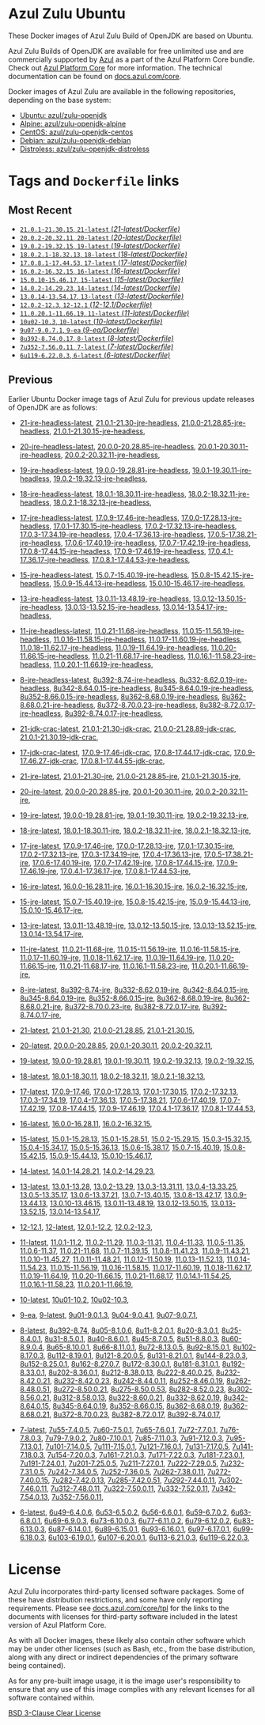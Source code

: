 Azul Zulu Ubuntu
================

These Docker images of Azul Zulu Build of OpenJDK are based on Ubuntu.

Azul Zulu Builds of OpenJDK are available for free unlimited use and are commercially supported by [Azul][1] as a part of the Azul Platform Core bundle.
Check out [Azul Platform Core][2] for more information. The technical documentation can be found on [docs.azul.com/core][3].

Docker images of Azul Zulu are available in the following repositories, depending on the base system:

  * [Ubuntu: azul/zulu-openjdk][4]
  * [Alpine: azul/zulu-openjdk-alpine][5]
  * [CentOS: azul/zulu-openjdk-centos][6]
  * [Debian: azul/zulu-openjdk-debian][7]
  * [Distroless: azul/zulu-openjdk-distroless][8]

Tags and `Dockerfile` links
===========================

Most Recent
-----------


  * [`21.0.1-21.30.15`, `21-latest` (*21-latest/Dockerfile)*][11]
  * [`20.0.2-20.32.11`, `20-latest` (*20-latest/Dockerfile)*][27]
  * [`19.0.2-19.32.15`, `19-latest` (*19-latest/Dockerfile)*][39]
  * [`18.0.2.1-18.32.13`, `18-latest` (*18-latest/Dockerfile)*][52]
  * [`17.0.8.1-17.44.53`, `17-latest` (*17-latest/Dockerfile)*][64]
  * [`16.0.2-16.32.15`, `16-latest` (*16-latest/Dockerfile)*][111]
  * [`15.0.10-15.46.17`, `15-latest` (*15-latest/Dockerfile)*][118]
  * [`14.0.2-14.29.23`, `14-latest` (*14-latest/Dockerfile)*][140]
  * [`13.0.14-13.54.17`, `13-latest` (*13-latest/Dockerfile)*][143]
  * [`12.0.2-12.3`, `12-12.1` (*12-12.1/Dockerfile)*][168]
  * [`11.0.20.1-11.66.19`, `11-latest` (*11-latest/Dockerfile)*][172]
  * [`10u02-10.3`, `10-latest` (*10-latest/Dockerfile)*][220]
  * [`9u07-9.0.7.1`, `9-ea` (*9-ea/Dockerfile)*][223]
  * [`8u392-8.74.0.17`, `8-latest` (*8-latest/Dockerfile)*][228]
  * [`7u352-7.56.0.11`, `7-latest` (*7-latest/Dockerfile)*][298]
  * [`6u119-6.22.0.3`, `6-latest` (*6-latest/Dockerfile)*][336]

Previous
--------

Earlier Ubuntu Docker image tags of Azul Zulu for previous update releases of OpenJDK are as follows:


  * [21-jre-headless-latest][21],
  [21.0.1-21.30-jre-headless][24],
  [21.0.0-21.28.85-jre-headless][25],
  [21.0.1-21.30.15-jre-headless][26],
  
  * [20-jre-headless-latest][35],
  [20.0.0-20.28.85-jre-headless][36],
  [20.0.1-20.30.11-jre-headless][37],
  [20.0.2-20.32.11-jre-headless][38],
  
  * [19-jre-headless-latest][48],
  [19.0.0-19.28.81-jre-headless][49],
  [19.0.1-19.30.11-jre-headless][50],
  [19.0.2-19.32.13-jre-headless][51],
  
  * [18-jre-headless-latest][60],
  [18.0.1-18.30.11-jre-headless][61],
  [18.0.2-18.32.11-jre-headless][62],
  [18.0.2.1-18.32.13-jre-headless][63],
  
  * [17-jre-headless-latest][94],
  [17.0.9-17.46-jre-headless][97],
  [17.0.0-17.28.13-jre-headless][99],
  [17.0.1-17.30.15-jre-headless][100],
  [17.0.2-17.32.13-jre-headless][101],
  [17.0.3-17.34.19-jre-headless][102],
  [17.0.4-17.36.13-jre-headless][103],
  [17.0.5-17.38.21-jre-headless][104],
  [17.0.6-17.40.19-jre-headless][105],
  [17.0.7-17.42.19-jre-headless][106],
  [17.0.8-17.44.15-jre-headless][107],
  [17.0.9-17.46.19-jre-headless][108],
  [17.0.4.1-17.36.17-jre-headless][109],
  [17.0.8.1-17.44.53-jre-headless][110],
  
  * [15-jre-headless-latest][135],
  [15.0.7-15.40.19-jre-headless][136],
  [15.0.8-15.42.15-jre-headless][137],
  [15.0.9-15.44.13-jre-headless][138],
  [15.0.10-15.46.17-jre-headless][139],
  
  * [13-jre-headless-latest][163],
  [13.0.11-13.48.19-jre-headless][164],
  [13.0.12-13.50.15-jre-headless][165],
  [13.0.13-13.52.15-jre-headless][166],
  [13.0.14-13.54.17-jre-headless][167],
  
  * [11-jre-headless-latest][207],
  [11.0.21-11.68-jre-headless][210],
  [11.0.15-11.56.19-jre-headless][211],
  [11.0.16-11.58.15-jre-headless][212],
  [11.0.17-11.60.19-jre-headless][213],
  [11.0.18-11.62.17-jre-headless][214],
  [11.0.19-11.64.19-jre-headless][215],
  [11.0.20-11.66.15-jre-headless][216],
  [11.0.21-11.68.17-jre-headless][217],
  [11.0.16.1-11.58.23-jre-headless][218],
  [11.0.20.1-11.66.19-jre-headless][219],
  
  * [8-jre-headless-latest][287],
  [8u392-8.74-jre-headless][288],
  [8u332-8.62.0.19-jre-headless][289],
  [8u342-8.64.0.15-jre-headless][290],
  [8u345-8.64.0.19-jre-headless][291],
  [8u352-8.66.0.15-jre-headless][292],
  [8u362-8.68.0.19-jre-headless][293],
  [8u362-8.68.0.21-jre-headless][294],
  [8u372-8.70.0.23-jre-headless][295],
  [8u382-8.72.0.17-jre-headless][296],
  [8u392-8.74.0.17-jre-headless][297],
  
  * [21-jdk-crac-latest][17],
  [21.0.1-21.30-jdk-crac][20],
  [21.0.0-21.28.89-jdk-crac][22],
  [21.0.1-21.30.19-jdk-crac][23],
  
  * [17-jdk-crac-latest][80],
  [17.0.9-17.46-jdk-crac][93],
  [17.0.8-17.44.17-jdk-crac][95],
  [17.0.9-17.46.27-jdk-crac][96],
  [17.0.8.1-17.44.55-jdk-crac][98],
  
  * [21-jre-latest][13],
  [21.0.1-21.30-jre][16],
  [21.0.0-21.28.85-jre][18],
  [21.0.1-21.30.15-jre][19],
  
  * [20-jre-latest][28],
  [20.0.0-20.28.85-jre][32],
  [20.0.1-20.30.11-jre][33],
  [20.0.2-20.32.11-jre][34],
  
  * [19-jre-latest][40],
  [19.0.0-19.28.81-jre][45],
  [19.0.1-19.30.11-jre][46],
  [19.0.2-19.32.13-jre][47],
  
  * [18-jre-latest][53],
  [18.0.1-18.30.11-jre][57],
  [18.0.2-18.32.11-jre][58],
  [18.0.2.1-18.32.13-jre][59],
  
  * [17-jre-latest][66],
  [17.0.9-17.46-jre][77],
  [17.0.0-17.28.13-jre][81],
  [17.0.1-17.30.15-jre][82],
  [17.0.2-17.32.13-jre][83],
  [17.0.3-17.34.19-jre][84],
  [17.0.4-17.36.13-jre][85],
  [17.0.5-17.38.21-jre][86],
  [17.0.6-17.40.19-jre][87],
  [17.0.7-17.42.19-jre][88],
  [17.0.8-17.44.15-jre][89],
  [17.0.9-17.46.19-jre][90],
  [17.0.4.1-17.36.17-jre][91],
  [17.0.8.1-17.44.53-jre][92],
  
  * [16-jre-latest][112],
  [16.0.0-16.28.11-jre][115],
  [16.0.1-16.30.15-jre][116],
  [16.0.2-16.32.15-jre][117],
  
  * [15-jre-latest][119],
  [15.0.7-15.40.19-jre][131],
  [15.0.8-15.42.15-jre][132],
  [15.0.9-15.44.13-jre][133],
  [15.0.10-15.46.17-jre][134],
  
  * [13-jre-latest][146],
  [13.0.11-13.48.19-jre][159],
  [13.0.12-13.50.15-jre][160],
  [13.0.13-13.52.15-jre][161],
  [13.0.14-13.54.17-jre][162],
  
  * [11-jre-latest][179],
  [11.0.21-11.68-jre][196],
  [11.0.15-11.56.19-jre][200],
  [11.0.16-11.58.15-jre][201],
  [11.0.17-11.60.19-jre][202],
  [11.0.18-11.62.17-jre][203],
  [11.0.19-11.64.19-jre][204],
  [11.0.20-11.66.15-jre][205],
  [11.0.21-11.68.17-jre][206],
  [11.0.16.1-11.58.23-jre][208],
  [11.0.20.1-11.66.19-jre][209],
  
  * [8-jre-latest][230],
  [8u392-8.74-jre][255],
  [8u332-8.62.0.19-jre][278],
  [8u342-8.64.0.15-jre][279],
  [8u345-8.64.0.19-jre][280],
  [8u352-8.66.0.15-jre][281],
  [8u362-8.68.0.19-jre][282],
  [8u362-8.68.0.21-jre][283],
  [8u372-8.70.0.23-jre][284],
  [8u382-8.72.0.17-jre][285],
  [8u392-8.74.0.17-jre][286],
  
  * [21-latest][11],
  [21.0.1-21.30][12],
  [21.0.0-21.28.85][14],
  [21.0.1-21.30.15][15],
  
  * [20-latest][27],
  [20.0.0-20.28.85][29],
  [20.0.1-20.30.11][30],
  [20.0.2-20.32.11][31],
  
  * [19-latest][39],
  [19.0.0-19.28.81][41],
  [19.0.1-19.30.11][42],
  [19.0.2-19.32.13][43],
  [19.0.2-19.32.15][44],
  
  * [18-latest][52],
  [18.0.1-18.30.11][54],
  [18.0.2-18.32.11][55],
  [18.0.2.1-18.32.13][56],
  
  * [17-latest][64],
  [17.0.9-17.46][65],
  [17.0.0-17.28.13][67],
  [17.0.1-17.30.15][68],
  [17.0.2-17.32.13][69],
  [17.0.3-17.34.19][70],
  [17.0.4-17.36.13][71],
  [17.0.5-17.38.21][72],
  [17.0.6-17.40.19][73],
  [17.0.7-17.42.19][74],
  [17.0.8-17.44.15][75],
  [17.0.9-17.46.19][76],
  [17.0.4.1-17.36.17][78],
  [17.0.8.1-17.44.53][79],
  
  * [16-latest][111],
  [16.0.0-16.28.11][113],
  [16.0.2-16.32.15][114],
  
  * [15-latest][118],
  [15.0.1-15.28.13][120],
  [15.0.1-15.28.51][121],
  [15.0.2-15.29.15][122],
  [15.0.3-15.32.15][123],
  [15.0.4-15.34.17][124],
  [15.0.5-15.36.13][125],
  [15.0.6-15.38.17][126],
  [15.0.7-15.40.19][127],
  [15.0.8-15.42.15][128],
  [15.0.9-15.44.13][129],
  [15.0.10-15.46.17][130],
  
  * [14-latest][140],
  [14.0.1-14.28.21][141],
  [14.0.2-14.29.23][142],
  
  * [13-latest][143],
  [13.0.1-13.28][144],
  [13.0.2-13.29][145],
  [13.0.3-13.31.11][147],
  [13.0.4-13.33.25][148],
  [13.0.5-13.35.17][149],
  [13.0.6-13.37.21][150],
  [13.0.7-13.40.15][151],
  [13.0.8-13.42.17][152],
  [13.0.9-13.44.13][153],
  [13.0.10-13.46.15][154],
  [13.0.11-13.48.19][155],
  [13.0.12-13.50.15][156],
  [13.0.13-13.52.15][157],
  [13.0.14-13.54.17][158],
  
  * [12-12.1][168],
  [12-latest][169],
  [12.0.1-12.2][170],
  [12.0.2-12.3][171],
  
  * [11-latest][172],
  [11.0.1-11.2][173],
  [11.0.2-11.29][174],
  [11.0.3-11.31][175],
  [11.0.4-11.33][176],
  [11.0.5-11.35][177],
  [11.0.6-11.37][178],
  [11.0.21-11.68][180],
  [11.0.7-11.39.15][181],
  [11.0.8-11.41.23][182],
  [11.0.9-11.43.21][183],
  [11.0.10-11.45.27][184],
  [11.0.11-11.48.21][185],
  [11.0.12-11.50.19][186],
  [11.0.13-11.52.13][187],
  [11.0.14-11.54.23][188],
  [11.0.15-11.56.19][189],
  [11.0.16-11.58.15][190],
  [11.0.17-11.60.19][191],
  [11.0.18-11.62.17][192],
  [11.0.19-11.64.19][193],
  [11.0.20-11.66.15][194],
  [11.0.21-11.68.17][195],
  [11.0.14.1-11.54.25][197],
  [11.0.16.1-11.58.23][198],
  [11.0.20.1-11.66.19][199],
  
  * [10-latest][220],
  [10u01-10.2][221],
  [10u02-10.3][222],
  
  * [9-ea][223],
  [9-latest][224],
  [9u01-9.0.1.3][225],
  [9u04-9.0.4.1][226],
  [9u07-9.0.7.1][227],
  
  * [8-latest][228],
  [8u392-8.74][229],
  [8u05-8.1.0.6][231],
  [8u11-8.2.0.1][232],
  [8u20-8.3.0.1][233],
  [8u25-8.4.0.1][234],
  [8u31-8.5.0.1][235],
  [8u40-8.6.0.1][236],
  [8u45-8.7.0.5][237],
  [8u51-8.8.0.3][238],
  [8u60-8.9.0.4][239],
  [8u65-8.10.0.1][240],
  [8u66-8.11.0.1][241],
  [8u72-8.13.0.5][242],
  [8u92-8.15.0.1][243],
  [8u102-8.17.0.3][244],
  [8u112-8.19.0.1][245],
  [8u121-8.20.0.5][246],
  [8u131-8.21.0.1][247],
  [8u144-8.23.0.3][248],
  [8u152-8.25.0.1][249],
  [8u162-8.27.0.7][250],
  [8u172-8.30.0.1][251],
  [8u181-8.31.0.1][252],
  [8u192-8.33.0.1][253],
  [8u202-8.36.0.1][254],
  [8u212-8.38.0.13][256],
  [8u222-8.40.0.25][257],
  [8u232-8.42.0.21][258],
  [8u232-8.42.0.23][259],
  [8u242-8.44.0.11][260],
  [8u252-8.46.0.19][261],
  [8u262-8.48.0.51][262],
  [8u272-8.50.0.21][263],
  [8u275-8.50.0.53][264],
  [8u282-8.52.0.23][265],
  [8u302-8.56.0.21][266],
  [8u312-8.58.0.13][267],
  [8u322-8.60.0.21][268],
  [8u332-8.62.0.19][269],
  [8u342-8.64.0.15][270],
  [8u345-8.64.0.19][271],
  [8u352-8.66.0.15][272],
  [8u362-8.68.0.19][273],
  [8u362-8.68.0.21][274],
  [8u372-8.70.0.23][275],
  [8u382-8.72.0.17][276],
  [8u392-8.74.0.17][277],
  
  * [7-latest][298],
  [7u55-7.4.0.5][299],
  [7u60-7.5.0.1][300],
  [7u65-7.6.0.1][301],
  [7u72-7.7.0.1][302],
  [7u76-7.8.0.3][303],
  [7u79-7.9.0.2][304],
  [7u80-7.10.0.1][305],
  [7u85-7.11.0.3][306],
  [7u91-7.12.0.3][307],
  [7u95-7.13.0.1][308],
  [7u101-7.14.0.5][309],
  [7u111-7.15.0.1][310],
  [7u121-7.16.0.1][311],
  [7u131-7.17.0.5][312],
  [7u141-7.18.0.3][313],
  [7u154-7.20.0.3][314],
  [7u161-7.21.0.3][315],
  [7u171-7.22.0.3][316],
  [7u181-7.23.0.1][317],
  [7u191-7.24.0.1][318],
  [7u201-7.25.0.5][319],
  [7u211-7.27.0.1][320],
  [7u222-7.29.0.5][321],
  [7u232-7.31.0.5][322],
  [7u242-7.34.0.5][323],
  [7u252-7.36.0.5][324],
  [7u262-7.38.0.11][325],
  [7u272-7.40.0.15][326],
  [7u282-7.42.0.13][327],
  [7u285-7.42.0.51][328],
  [7u292-7.44.0.11][329],
  [7u302-7.46.0.11][330],
  [7u312-7.48.0.11][331],
  [7u322-7.50.0.11][332],
  [7u332-7.52.0.11][333],
  [7u342-7.54.0.13][334],
  [7u352-7.56.0.11][335],
  
  * [6-latest][336],
  [6u49-6.4.0.6][337],
  [6u53-6.5.0.2][338],
  [6u56-6.6.0.1][339],
  [6u59-6.7.0.2][340],
  [6u63-6.8.0.1][341],
  [6u69-6.9.0.3][342],
  [6u73-6.10.0.3][343],
  [6u77-6.11.0.2][344],
  [6u79-6.12.0.2][345],
  [6u83-6.13.0.3][346],
  [6u87-6.14.0.1][347],
  [6u89-6.15.0.1][348],
  [6u93-6.16.0.1][349],
  [6u97-6.17.0.1][350],
  [6u99-6.18.0.3][351],
  [6u103-6.19.0.1][352],
  [6u107-6.20.0.1][353],
  [6u113-6.21.0.3][354],
  [6u119-6.22.0.3][355],
  


License
=======

Azul Zulu incorporates third-party licensed software packages. Some of these have distribution restrictions, and some have only reporting requirements. Please see [docs.azul.com/core/tpl][9] for the links to the documents with licenses for third-party software included in the latest version of Azul Platform Core.

As with all Docker images, these likely also contain other software which may be under other licenses (such as Bash, etc., from the base distribution, along with any direct or indirect dependencies of the primary software being contained).

As for any pre-built image usage, it is the image user's responsibility to ensure that any use of this image complies with any relevant licenses for all software contained within.

[BSD 3-Clause Clear License][10]

  [1]: https://www.azul.com/
  [2]: https://www.azul.com/products/core/
  [3]: https://docs.azul.com/core/
  [4]: https://hub.docker.com/r/azul/zulu-openjdk
  [5]: https://hub.docker.com/r/azul/zulu-openjdk-alpine
  [6]: https://hub.docker.com/r/azul/zulu-openjdk-centos
  [7]: https://hub.docker.com/r/azul/zulu-openjdk-debian
  [8]: https://hub.docker.com/r/azul/zulu-openjdk-distroless
  [9]: https://docs.azul.com/core/tpl
  [10]: https://github.com/zulu-openjdk/zulu-openjdk/blob/master/LICENSE.txt


  [21]: https://github.com/zulu-openjdk/zulu-openjdk/blob/master/ubuntu/21-jre-headless-latest/Dockerfile
  [24]: https://github.com/zulu-openjdk/zulu-openjdk/blob/master/ubuntu/21.0.1-21.30-jre-headless/Dockerfile
  [25]: https://github.com/zulu-openjdk/zulu-openjdk/blob/master/ubuntu/21.0.0-21.28.85-jre-headless/Dockerfile
  [26]: https://github.com/zulu-openjdk/zulu-openjdk/blob/master/ubuntu/21.0.1-21.30.15-jre-headless/Dockerfile
  
  [35]: https://github.com/zulu-openjdk/zulu-openjdk/blob/master/ubuntu/20-jre-headless-latest/Dockerfile
  [36]: https://github.com/zulu-openjdk/zulu-openjdk/blob/master/ubuntu/20.0.0-20.28.85-jre-headless/Dockerfile
  [37]: https://github.com/zulu-openjdk/zulu-openjdk/blob/master/ubuntu/20.0.1-20.30.11-jre-headless/Dockerfile
  [38]: https://github.com/zulu-openjdk/zulu-openjdk/blob/master/ubuntu/20.0.2-20.32.11-jre-headless/Dockerfile
  
  [48]: https://github.com/zulu-openjdk/zulu-openjdk/blob/master/ubuntu/19-jre-headless-latest/Dockerfile
  [49]: https://github.com/zulu-openjdk/zulu-openjdk/blob/master/ubuntu/19.0.0-19.28.81-jre-headless/Dockerfile
  [50]: https://github.com/zulu-openjdk/zulu-openjdk/blob/master/ubuntu/19.0.1-19.30.11-jre-headless/Dockerfile
  [51]: https://github.com/zulu-openjdk/zulu-openjdk/blob/master/ubuntu/19.0.2-19.32.13-jre-headless/Dockerfile
  
  [60]: https://github.com/zulu-openjdk/zulu-openjdk/blob/master/ubuntu/18-jre-headless-latest/Dockerfile
  [61]: https://github.com/zulu-openjdk/zulu-openjdk/blob/master/ubuntu/18.0.1-18.30.11-jre-headless/Dockerfile
  [62]: https://github.com/zulu-openjdk/zulu-openjdk/blob/master/ubuntu/18.0.2-18.32.11-jre-headless/Dockerfile
  [63]: https://github.com/zulu-openjdk/zulu-openjdk/blob/master/ubuntu/18.0.2.1-18.32.13-jre-headless/Dockerfile
  
  [94]: https://github.com/zulu-openjdk/zulu-openjdk/blob/master/ubuntu/17-jre-headless-latest/Dockerfile
  [97]: https://github.com/zulu-openjdk/zulu-openjdk/blob/master/ubuntu/17.0.9-17.46-jre-headless/Dockerfile
  [99]: https://github.com/zulu-openjdk/zulu-openjdk/blob/master/ubuntu/17.0.0-17.28.13-jre-headless/Dockerfile
  [100]: https://github.com/zulu-openjdk/zulu-openjdk/blob/master/ubuntu/17.0.1-17.30.15-jre-headless/Dockerfile
  [101]: https://github.com/zulu-openjdk/zulu-openjdk/blob/master/ubuntu/17.0.2-17.32.13-jre-headless/Dockerfile
  [102]: https://github.com/zulu-openjdk/zulu-openjdk/blob/master/ubuntu/17.0.3-17.34.19-jre-headless/Dockerfile
  [103]: https://github.com/zulu-openjdk/zulu-openjdk/blob/master/ubuntu/17.0.4-17.36.13-jre-headless/Dockerfile
  [104]: https://github.com/zulu-openjdk/zulu-openjdk/blob/master/ubuntu/17.0.5-17.38.21-jre-headless/Dockerfile
  [105]: https://github.com/zulu-openjdk/zulu-openjdk/blob/master/ubuntu/17.0.6-17.40.19-jre-headless/Dockerfile
  [106]: https://github.com/zulu-openjdk/zulu-openjdk/blob/master/ubuntu/17.0.7-17.42.19-jre-headless/Dockerfile
  [107]: https://github.com/zulu-openjdk/zulu-openjdk/blob/master/ubuntu/17.0.8-17.44.15-jre-headless/Dockerfile
  [108]: https://github.com/zulu-openjdk/zulu-openjdk/blob/master/ubuntu/17.0.9-17.46.19-jre-headless/Dockerfile
  [109]: https://github.com/zulu-openjdk/zulu-openjdk/blob/master/ubuntu/17.0.4.1-17.36.17-jre-headless/Dockerfile
  [110]: https://github.com/zulu-openjdk/zulu-openjdk/blob/master/ubuntu/17.0.8.1-17.44.53-jre-headless/Dockerfile
  
  [135]: https://github.com/zulu-openjdk/zulu-openjdk/blob/master/ubuntu/15-jre-headless-latest/Dockerfile
  [136]: https://github.com/zulu-openjdk/zulu-openjdk/blob/master/ubuntu/15.0.7-15.40.19-jre-headless/Dockerfile
  [137]: https://github.com/zulu-openjdk/zulu-openjdk/blob/master/ubuntu/15.0.8-15.42.15-jre-headless/Dockerfile
  [138]: https://github.com/zulu-openjdk/zulu-openjdk/blob/master/ubuntu/15.0.9-15.44.13-jre-headless/Dockerfile
  [139]: https://github.com/zulu-openjdk/zulu-openjdk/blob/master/ubuntu/15.0.10-15.46.17-jre-headless/Dockerfile
  
  [163]: https://github.com/zulu-openjdk/zulu-openjdk/blob/master/ubuntu/13-jre-headless-latest/Dockerfile
  [164]: https://github.com/zulu-openjdk/zulu-openjdk/blob/master/ubuntu/13.0.11-13.48.19-jre-headless/Dockerfile
  [165]: https://github.com/zulu-openjdk/zulu-openjdk/blob/master/ubuntu/13.0.12-13.50.15-jre-headless/Dockerfile
  [166]: https://github.com/zulu-openjdk/zulu-openjdk/blob/master/ubuntu/13.0.13-13.52.15-jre-headless/Dockerfile
  [167]: https://github.com/zulu-openjdk/zulu-openjdk/blob/master/ubuntu/13.0.14-13.54.17-jre-headless/Dockerfile
  
  [207]: https://github.com/zulu-openjdk/zulu-openjdk/blob/master/ubuntu/11-jre-headless-latest/Dockerfile
  [210]: https://github.com/zulu-openjdk/zulu-openjdk/blob/master/ubuntu/11.0.21-11.68-jre-headless/Dockerfile
  [211]: https://github.com/zulu-openjdk/zulu-openjdk/blob/master/ubuntu/11.0.15-11.56.19-jre-headless/Dockerfile
  [212]: https://github.com/zulu-openjdk/zulu-openjdk/blob/master/ubuntu/11.0.16-11.58.15-jre-headless/Dockerfile
  [213]: https://github.com/zulu-openjdk/zulu-openjdk/blob/master/ubuntu/11.0.17-11.60.19-jre-headless/Dockerfile
  [214]: https://github.com/zulu-openjdk/zulu-openjdk/blob/master/ubuntu/11.0.18-11.62.17-jre-headless/Dockerfile
  [215]: https://github.com/zulu-openjdk/zulu-openjdk/blob/master/ubuntu/11.0.19-11.64.19-jre-headless/Dockerfile
  [216]: https://github.com/zulu-openjdk/zulu-openjdk/blob/master/ubuntu/11.0.20-11.66.15-jre-headless/Dockerfile
  [217]: https://github.com/zulu-openjdk/zulu-openjdk/blob/master/ubuntu/11.0.21-11.68.17-jre-headless/Dockerfile
  [218]: https://github.com/zulu-openjdk/zulu-openjdk/blob/master/ubuntu/11.0.16.1-11.58.23-jre-headless/Dockerfile
  [219]: https://github.com/zulu-openjdk/zulu-openjdk/blob/master/ubuntu/11.0.20.1-11.66.19-jre-headless/Dockerfile
  
  [287]: https://github.com/zulu-openjdk/zulu-openjdk/blob/master/ubuntu/8-jre-headless-latest/Dockerfile
  [288]: https://github.com/zulu-openjdk/zulu-openjdk/blob/master/ubuntu/8u392-8.74-jre-headless/Dockerfile
  [289]: https://github.com/zulu-openjdk/zulu-openjdk/blob/master/ubuntu/8u332-8.62.0.19-jre-headless/Dockerfile
  [290]: https://github.com/zulu-openjdk/zulu-openjdk/blob/master/ubuntu/8u342-8.64.0.15-jre-headless/Dockerfile
  [291]: https://github.com/zulu-openjdk/zulu-openjdk/blob/master/ubuntu/8u345-8.64.0.19-jre-headless/Dockerfile
  [292]: https://github.com/zulu-openjdk/zulu-openjdk/blob/master/ubuntu/8u352-8.66.0.15-jre-headless/Dockerfile
  [293]: https://github.com/zulu-openjdk/zulu-openjdk/blob/master/ubuntu/8u362-8.68.0.19-jre-headless/Dockerfile
  [294]: https://github.com/zulu-openjdk/zulu-openjdk/blob/master/ubuntu/8u362-8.68.0.21-jre-headless/Dockerfile
  [295]: https://github.com/zulu-openjdk/zulu-openjdk/blob/master/ubuntu/8u372-8.70.0.23-jre-headless/Dockerfile
  [296]: https://github.com/zulu-openjdk/zulu-openjdk/blob/master/ubuntu/8u382-8.72.0.17-jre-headless/Dockerfile
  [297]: https://github.com/zulu-openjdk/zulu-openjdk/blob/master/ubuntu/8u392-8.74.0.17-jre-headless/Dockerfile
  
  [17]: https://github.com/zulu-openjdk/zulu-openjdk/blob/master/ubuntu/21-jdk-crac-latest/Dockerfile
  [20]: https://github.com/zulu-openjdk/zulu-openjdk/blob/master/ubuntu/21.0.1-21.30-jdk-crac/Dockerfile
  [22]: https://github.com/zulu-openjdk/zulu-openjdk/blob/master/ubuntu/21.0.0-21.28.89-jdk-crac/Dockerfile
  [23]: https://github.com/zulu-openjdk/zulu-openjdk/blob/master/ubuntu/21.0.1-21.30.19-jdk-crac/Dockerfile
  
  [80]: https://github.com/zulu-openjdk/zulu-openjdk/blob/master/ubuntu/17-jdk-crac-latest/Dockerfile
  [93]: https://github.com/zulu-openjdk/zulu-openjdk/blob/master/ubuntu/17.0.9-17.46-jdk-crac/Dockerfile
  [95]: https://github.com/zulu-openjdk/zulu-openjdk/blob/master/ubuntu/17.0.8-17.44.17-jdk-crac/Dockerfile
  [96]: https://github.com/zulu-openjdk/zulu-openjdk/blob/master/ubuntu/17.0.9-17.46.27-jdk-crac/Dockerfile
  [98]: https://github.com/zulu-openjdk/zulu-openjdk/blob/master/ubuntu/17.0.8.1-17.44.55-jdk-crac/Dockerfile
  
  [13]: https://github.com/zulu-openjdk/zulu-openjdk/blob/master/ubuntu/21-jre-latest/Dockerfile
  [16]: https://github.com/zulu-openjdk/zulu-openjdk/blob/master/ubuntu/21.0.1-21.30-jre/Dockerfile
  [18]: https://github.com/zulu-openjdk/zulu-openjdk/blob/master/ubuntu/21.0.0-21.28.85-jre/Dockerfile
  [19]: https://github.com/zulu-openjdk/zulu-openjdk/blob/master/ubuntu/21.0.1-21.30.15-jre/Dockerfile
  
  [28]: https://github.com/zulu-openjdk/zulu-openjdk/blob/master/ubuntu/20-jre-latest/Dockerfile
  [32]: https://github.com/zulu-openjdk/zulu-openjdk/blob/master/ubuntu/20.0.0-20.28.85-jre/Dockerfile
  [33]: https://github.com/zulu-openjdk/zulu-openjdk/blob/master/ubuntu/20.0.1-20.30.11-jre/Dockerfile
  [34]: https://github.com/zulu-openjdk/zulu-openjdk/blob/master/ubuntu/20.0.2-20.32.11-jre/Dockerfile
  
  [40]: https://github.com/zulu-openjdk/zulu-openjdk/blob/master/ubuntu/19-jre-latest/Dockerfile
  [45]: https://github.com/zulu-openjdk/zulu-openjdk/blob/master/ubuntu/19.0.0-19.28.81-jre/Dockerfile
  [46]: https://github.com/zulu-openjdk/zulu-openjdk/blob/master/ubuntu/19.0.1-19.30.11-jre/Dockerfile
  [47]: https://github.com/zulu-openjdk/zulu-openjdk/blob/master/ubuntu/19.0.2-19.32.13-jre/Dockerfile
  
  [53]: https://github.com/zulu-openjdk/zulu-openjdk/blob/master/ubuntu/18-jre-latest/Dockerfile
  [57]: https://github.com/zulu-openjdk/zulu-openjdk/blob/master/ubuntu/18.0.1-18.30.11-jre/Dockerfile
  [58]: https://github.com/zulu-openjdk/zulu-openjdk/blob/master/ubuntu/18.0.2-18.32.11-jre/Dockerfile
  [59]: https://github.com/zulu-openjdk/zulu-openjdk/blob/master/ubuntu/18.0.2.1-18.32.13-jre/Dockerfile
  
  [66]: https://github.com/zulu-openjdk/zulu-openjdk/blob/master/ubuntu/17-jre-latest/Dockerfile
  [77]: https://github.com/zulu-openjdk/zulu-openjdk/blob/master/ubuntu/17.0.9-17.46-jre/Dockerfile
  [81]: https://github.com/zulu-openjdk/zulu-openjdk/blob/master/ubuntu/17.0.0-17.28.13-jre/Dockerfile
  [82]: https://github.com/zulu-openjdk/zulu-openjdk/blob/master/ubuntu/17.0.1-17.30.15-jre/Dockerfile
  [83]: https://github.com/zulu-openjdk/zulu-openjdk/blob/master/ubuntu/17.0.2-17.32.13-jre/Dockerfile
  [84]: https://github.com/zulu-openjdk/zulu-openjdk/blob/master/ubuntu/17.0.3-17.34.19-jre/Dockerfile
  [85]: https://github.com/zulu-openjdk/zulu-openjdk/blob/master/ubuntu/17.0.4-17.36.13-jre/Dockerfile
  [86]: https://github.com/zulu-openjdk/zulu-openjdk/blob/master/ubuntu/17.0.5-17.38.21-jre/Dockerfile
  [87]: https://github.com/zulu-openjdk/zulu-openjdk/blob/master/ubuntu/17.0.6-17.40.19-jre/Dockerfile
  [88]: https://github.com/zulu-openjdk/zulu-openjdk/blob/master/ubuntu/17.0.7-17.42.19-jre/Dockerfile
  [89]: https://github.com/zulu-openjdk/zulu-openjdk/blob/master/ubuntu/17.0.8-17.44.15-jre/Dockerfile
  [90]: https://github.com/zulu-openjdk/zulu-openjdk/blob/master/ubuntu/17.0.9-17.46.19-jre/Dockerfile
  [91]: https://github.com/zulu-openjdk/zulu-openjdk/blob/master/ubuntu/17.0.4.1-17.36.17-jre/Dockerfile
  [92]: https://github.com/zulu-openjdk/zulu-openjdk/blob/master/ubuntu/17.0.8.1-17.44.53-jre/Dockerfile
  
  [112]: https://github.com/zulu-openjdk/zulu-openjdk/blob/master/ubuntu/16-jre-latest/Dockerfile
  [115]: https://github.com/zulu-openjdk/zulu-openjdk/blob/master/ubuntu/16.0.0-16.28.11-jre/Dockerfile
  [116]: https://github.com/zulu-openjdk/zulu-openjdk/blob/master/ubuntu/16.0.1-16.30.15-jre/Dockerfile
  [117]: https://github.com/zulu-openjdk/zulu-openjdk/blob/master/ubuntu/16.0.2-16.32.15-jre/Dockerfile
  
  [119]: https://github.com/zulu-openjdk/zulu-openjdk/blob/master/ubuntu/15-jre-latest/Dockerfile
  [131]: https://github.com/zulu-openjdk/zulu-openjdk/blob/master/ubuntu/15.0.7-15.40.19-jre/Dockerfile
  [132]: https://github.com/zulu-openjdk/zulu-openjdk/blob/master/ubuntu/15.0.8-15.42.15-jre/Dockerfile
  [133]: https://github.com/zulu-openjdk/zulu-openjdk/blob/master/ubuntu/15.0.9-15.44.13-jre/Dockerfile
  [134]: https://github.com/zulu-openjdk/zulu-openjdk/blob/master/ubuntu/15.0.10-15.46.17-jre/Dockerfile
  
  [146]: https://github.com/zulu-openjdk/zulu-openjdk/blob/master/ubuntu/13-jre-latest/Dockerfile
  [159]: https://github.com/zulu-openjdk/zulu-openjdk/blob/master/ubuntu/13.0.11-13.48.19-jre/Dockerfile
  [160]: https://github.com/zulu-openjdk/zulu-openjdk/blob/master/ubuntu/13.0.12-13.50.15-jre/Dockerfile
  [161]: https://github.com/zulu-openjdk/zulu-openjdk/blob/master/ubuntu/13.0.13-13.52.15-jre/Dockerfile
  [162]: https://github.com/zulu-openjdk/zulu-openjdk/blob/master/ubuntu/13.0.14-13.54.17-jre/Dockerfile
  
  [179]: https://github.com/zulu-openjdk/zulu-openjdk/blob/master/ubuntu/11-jre-latest/Dockerfile
  [196]: https://github.com/zulu-openjdk/zulu-openjdk/blob/master/ubuntu/11.0.21-11.68-jre/Dockerfile
  [200]: https://github.com/zulu-openjdk/zulu-openjdk/blob/master/ubuntu/11.0.15-11.56.19-jre/Dockerfile
  [201]: https://github.com/zulu-openjdk/zulu-openjdk/blob/master/ubuntu/11.0.16-11.58.15-jre/Dockerfile
  [202]: https://github.com/zulu-openjdk/zulu-openjdk/blob/master/ubuntu/11.0.17-11.60.19-jre/Dockerfile
  [203]: https://github.com/zulu-openjdk/zulu-openjdk/blob/master/ubuntu/11.0.18-11.62.17-jre/Dockerfile
  [204]: https://github.com/zulu-openjdk/zulu-openjdk/blob/master/ubuntu/11.0.19-11.64.19-jre/Dockerfile
  [205]: https://github.com/zulu-openjdk/zulu-openjdk/blob/master/ubuntu/11.0.20-11.66.15-jre/Dockerfile
  [206]: https://github.com/zulu-openjdk/zulu-openjdk/blob/master/ubuntu/11.0.21-11.68.17-jre/Dockerfile
  [208]: https://github.com/zulu-openjdk/zulu-openjdk/blob/master/ubuntu/11.0.16.1-11.58.23-jre/Dockerfile
  [209]: https://github.com/zulu-openjdk/zulu-openjdk/blob/master/ubuntu/11.0.20.1-11.66.19-jre/Dockerfile
  
  [230]: https://github.com/zulu-openjdk/zulu-openjdk/blob/master/ubuntu/8-jre-latest/Dockerfile
  [255]: https://github.com/zulu-openjdk/zulu-openjdk/blob/master/ubuntu/8u392-8.74-jre/Dockerfile
  [278]: https://github.com/zulu-openjdk/zulu-openjdk/blob/master/ubuntu/8u332-8.62.0.19-jre/Dockerfile
  [279]: https://github.com/zulu-openjdk/zulu-openjdk/blob/master/ubuntu/8u342-8.64.0.15-jre/Dockerfile
  [280]: https://github.com/zulu-openjdk/zulu-openjdk/blob/master/ubuntu/8u345-8.64.0.19-jre/Dockerfile
  [281]: https://github.com/zulu-openjdk/zulu-openjdk/blob/master/ubuntu/8u352-8.66.0.15-jre/Dockerfile
  [282]: https://github.com/zulu-openjdk/zulu-openjdk/blob/master/ubuntu/8u362-8.68.0.19-jre/Dockerfile
  [283]: https://github.com/zulu-openjdk/zulu-openjdk/blob/master/ubuntu/8u362-8.68.0.21-jre/Dockerfile
  [284]: https://github.com/zulu-openjdk/zulu-openjdk/blob/master/ubuntu/8u372-8.70.0.23-jre/Dockerfile
  [285]: https://github.com/zulu-openjdk/zulu-openjdk/blob/master/ubuntu/8u382-8.72.0.17-jre/Dockerfile
  [286]: https://github.com/zulu-openjdk/zulu-openjdk/blob/master/ubuntu/8u392-8.74.0.17-jre/Dockerfile
  
  [11]: https://github.com/zulu-openjdk/zulu-openjdk/blob/master/ubuntu/21-latest/Dockerfile
  [12]: https://github.com/zulu-openjdk/zulu-openjdk/blob/master/ubuntu/21.0.1-21.30/Dockerfile
  [14]: https://github.com/zulu-openjdk/zulu-openjdk/blob/master/ubuntu/21.0.0-21.28.85/Dockerfile
  [15]: https://github.com/zulu-openjdk/zulu-openjdk/blob/master/ubuntu/21.0.1-21.30.15/Dockerfile
  
  [27]: https://github.com/zulu-openjdk/zulu-openjdk/blob/master/ubuntu/20-latest/Dockerfile
  [29]: https://github.com/zulu-openjdk/zulu-openjdk/blob/master/ubuntu/20.0.0-20.28.85/Dockerfile
  [30]: https://github.com/zulu-openjdk/zulu-openjdk/blob/master/ubuntu/20.0.1-20.30.11/Dockerfile
  [31]: https://github.com/zulu-openjdk/zulu-openjdk/blob/master/ubuntu/20.0.2-20.32.11/Dockerfile
  
  [39]: https://github.com/zulu-openjdk/zulu-openjdk/blob/master/ubuntu/19-latest/Dockerfile
  [41]: https://github.com/zulu-openjdk/zulu-openjdk/blob/master/ubuntu/19.0.0-19.28.81/Dockerfile
  [42]: https://github.com/zulu-openjdk/zulu-openjdk/blob/master/ubuntu/19.0.1-19.30.11/Dockerfile
  [43]: https://github.com/zulu-openjdk/zulu-openjdk/blob/master/ubuntu/19.0.2-19.32.13/Dockerfile
  [44]: https://github.com/zulu-openjdk/zulu-openjdk/blob/master/ubuntu/19.0.2-19.32.15/Dockerfile
  
  [52]: https://github.com/zulu-openjdk/zulu-openjdk/blob/master/ubuntu/18-latest/Dockerfile
  [54]: https://github.com/zulu-openjdk/zulu-openjdk/blob/master/ubuntu/18.0.1-18.30.11/Dockerfile
  [55]: https://github.com/zulu-openjdk/zulu-openjdk/blob/master/ubuntu/18.0.2-18.32.11/Dockerfile
  [56]: https://github.com/zulu-openjdk/zulu-openjdk/blob/master/ubuntu/18.0.2.1-18.32.13/Dockerfile
  
  [64]: https://github.com/zulu-openjdk/zulu-openjdk/blob/master/ubuntu/17-latest/Dockerfile
  [65]: https://github.com/zulu-openjdk/zulu-openjdk/blob/master/ubuntu/17.0.9-17.46/Dockerfile
  [67]: https://github.com/zulu-openjdk/zulu-openjdk/blob/master/ubuntu/17.0.0-17.28.13/Dockerfile
  [68]: https://github.com/zulu-openjdk/zulu-openjdk/blob/master/ubuntu/17.0.1-17.30.15/Dockerfile
  [69]: https://github.com/zulu-openjdk/zulu-openjdk/blob/master/ubuntu/17.0.2-17.32.13/Dockerfile
  [70]: https://github.com/zulu-openjdk/zulu-openjdk/blob/master/ubuntu/17.0.3-17.34.19/Dockerfile
  [71]: https://github.com/zulu-openjdk/zulu-openjdk/blob/master/ubuntu/17.0.4-17.36.13/Dockerfile
  [72]: https://github.com/zulu-openjdk/zulu-openjdk/blob/master/ubuntu/17.0.5-17.38.21/Dockerfile
  [73]: https://github.com/zulu-openjdk/zulu-openjdk/blob/master/ubuntu/17.0.6-17.40.19/Dockerfile
  [74]: https://github.com/zulu-openjdk/zulu-openjdk/blob/master/ubuntu/17.0.7-17.42.19/Dockerfile
  [75]: https://github.com/zulu-openjdk/zulu-openjdk/blob/master/ubuntu/17.0.8-17.44.15/Dockerfile
  [76]: https://github.com/zulu-openjdk/zulu-openjdk/blob/master/ubuntu/17.0.9-17.46.19/Dockerfile
  [78]: https://github.com/zulu-openjdk/zulu-openjdk/blob/master/ubuntu/17.0.4.1-17.36.17/Dockerfile
  [79]: https://github.com/zulu-openjdk/zulu-openjdk/blob/master/ubuntu/17.0.8.1-17.44.53/Dockerfile
  
  [111]: https://github.com/zulu-openjdk/zulu-openjdk/blob/master/ubuntu/16-latest/Dockerfile
  [113]: https://github.com/zulu-openjdk/zulu-openjdk/blob/master/ubuntu/16.0.0-16.28.11/Dockerfile
  [114]: https://github.com/zulu-openjdk/zulu-openjdk/blob/master/ubuntu/16.0.2-16.32.15/Dockerfile
  
  [118]: https://github.com/zulu-openjdk/zulu-openjdk/blob/master/ubuntu/15-latest/Dockerfile
  [120]: https://github.com/zulu-openjdk/zulu-openjdk/blob/master/ubuntu/15.0.1-15.28.13/Dockerfile
  [121]: https://github.com/zulu-openjdk/zulu-openjdk/blob/master/ubuntu/15.0.1-15.28.51/Dockerfile
  [122]: https://github.com/zulu-openjdk/zulu-openjdk/blob/master/ubuntu/15.0.2-15.29.15/Dockerfile
  [123]: https://github.com/zulu-openjdk/zulu-openjdk/blob/master/ubuntu/15.0.3-15.32.15/Dockerfile
  [124]: https://github.com/zulu-openjdk/zulu-openjdk/blob/master/ubuntu/15.0.4-15.34.17/Dockerfile
  [125]: https://github.com/zulu-openjdk/zulu-openjdk/blob/master/ubuntu/15.0.5-15.36.13/Dockerfile
  [126]: https://github.com/zulu-openjdk/zulu-openjdk/blob/master/ubuntu/15.0.6-15.38.17/Dockerfile
  [127]: https://github.com/zulu-openjdk/zulu-openjdk/blob/master/ubuntu/15.0.7-15.40.19/Dockerfile
  [128]: https://github.com/zulu-openjdk/zulu-openjdk/blob/master/ubuntu/15.0.8-15.42.15/Dockerfile
  [129]: https://github.com/zulu-openjdk/zulu-openjdk/blob/master/ubuntu/15.0.9-15.44.13/Dockerfile
  [130]: https://github.com/zulu-openjdk/zulu-openjdk/blob/master/ubuntu/15.0.10-15.46.17/Dockerfile
  
  [140]: https://github.com/zulu-openjdk/zulu-openjdk/blob/master/ubuntu/14-latest/Dockerfile
  [141]: https://github.com/zulu-openjdk/zulu-openjdk/blob/master/ubuntu/14.0.1-14.28.21/Dockerfile
  [142]: https://github.com/zulu-openjdk/zulu-openjdk/blob/master/ubuntu/14.0.2-14.29.23/Dockerfile
  
  [143]: https://github.com/zulu-openjdk/zulu-openjdk/blob/master/ubuntu/13-latest/Dockerfile
  [144]: https://github.com/zulu-openjdk/zulu-openjdk/blob/master/ubuntu/13.0.1-13.28/Dockerfile
  [145]: https://github.com/zulu-openjdk/zulu-openjdk/blob/master/ubuntu/13.0.2-13.29/Dockerfile
  [147]: https://github.com/zulu-openjdk/zulu-openjdk/blob/master/ubuntu/13.0.3-13.31.11/Dockerfile
  [148]: https://github.com/zulu-openjdk/zulu-openjdk/blob/master/ubuntu/13.0.4-13.33.25/Dockerfile
  [149]: https://github.com/zulu-openjdk/zulu-openjdk/blob/master/ubuntu/13.0.5-13.35.17/Dockerfile
  [150]: https://github.com/zulu-openjdk/zulu-openjdk/blob/master/ubuntu/13.0.6-13.37.21/Dockerfile
  [151]: https://github.com/zulu-openjdk/zulu-openjdk/blob/master/ubuntu/13.0.7-13.40.15/Dockerfile
  [152]: https://github.com/zulu-openjdk/zulu-openjdk/blob/master/ubuntu/13.0.8-13.42.17/Dockerfile
  [153]: https://github.com/zulu-openjdk/zulu-openjdk/blob/master/ubuntu/13.0.9-13.44.13/Dockerfile
  [154]: https://github.com/zulu-openjdk/zulu-openjdk/blob/master/ubuntu/13.0.10-13.46.15/Dockerfile
  [155]: https://github.com/zulu-openjdk/zulu-openjdk/blob/master/ubuntu/13.0.11-13.48.19/Dockerfile
  [156]: https://github.com/zulu-openjdk/zulu-openjdk/blob/master/ubuntu/13.0.12-13.50.15/Dockerfile
  [157]: https://github.com/zulu-openjdk/zulu-openjdk/blob/master/ubuntu/13.0.13-13.52.15/Dockerfile
  [158]: https://github.com/zulu-openjdk/zulu-openjdk/blob/master/ubuntu/13.0.14-13.54.17/Dockerfile
  
  [168]: https://github.com/zulu-openjdk/zulu-openjdk/blob/master/ubuntu/12-12.1/Dockerfile
  [169]: https://github.com/zulu-openjdk/zulu-openjdk/blob/master/ubuntu/12-latest/Dockerfile
  [170]: https://github.com/zulu-openjdk/zulu-openjdk/blob/master/ubuntu/12.0.1-12.2/Dockerfile
  [171]: https://github.com/zulu-openjdk/zulu-openjdk/blob/master/ubuntu/12.0.2-12.3/Dockerfile
  
  [172]: https://github.com/zulu-openjdk/zulu-openjdk/blob/master/ubuntu/11-latest/Dockerfile
  [173]: https://github.com/zulu-openjdk/zulu-openjdk/blob/master/ubuntu/11.0.1-11.2/Dockerfile
  [174]: https://github.com/zulu-openjdk/zulu-openjdk/blob/master/ubuntu/11.0.2-11.29/Dockerfile
  [175]: https://github.com/zulu-openjdk/zulu-openjdk/blob/master/ubuntu/11.0.3-11.31/Dockerfile
  [176]: https://github.com/zulu-openjdk/zulu-openjdk/blob/master/ubuntu/11.0.4-11.33/Dockerfile
  [177]: https://github.com/zulu-openjdk/zulu-openjdk/blob/master/ubuntu/11.0.5-11.35/Dockerfile
  [178]: https://github.com/zulu-openjdk/zulu-openjdk/blob/master/ubuntu/11.0.6-11.37/Dockerfile
  [180]: https://github.com/zulu-openjdk/zulu-openjdk/blob/master/ubuntu/11.0.21-11.68/Dockerfile
  [181]: https://github.com/zulu-openjdk/zulu-openjdk/blob/master/ubuntu/11.0.7-11.39.15/Dockerfile
  [182]: https://github.com/zulu-openjdk/zulu-openjdk/blob/master/ubuntu/11.0.8-11.41.23/Dockerfile
  [183]: https://github.com/zulu-openjdk/zulu-openjdk/blob/master/ubuntu/11.0.9-11.43.21/Dockerfile
  [184]: https://github.com/zulu-openjdk/zulu-openjdk/blob/master/ubuntu/11.0.10-11.45.27/Dockerfile
  [185]: https://github.com/zulu-openjdk/zulu-openjdk/blob/master/ubuntu/11.0.11-11.48.21/Dockerfile
  [186]: https://github.com/zulu-openjdk/zulu-openjdk/blob/master/ubuntu/11.0.12-11.50.19/Dockerfile
  [187]: https://github.com/zulu-openjdk/zulu-openjdk/blob/master/ubuntu/11.0.13-11.52.13/Dockerfile
  [188]: https://github.com/zulu-openjdk/zulu-openjdk/blob/master/ubuntu/11.0.14-11.54.23/Dockerfile
  [189]: https://github.com/zulu-openjdk/zulu-openjdk/blob/master/ubuntu/11.0.15-11.56.19/Dockerfile
  [190]: https://github.com/zulu-openjdk/zulu-openjdk/blob/master/ubuntu/11.0.16-11.58.15/Dockerfile
  [191]: https://github.com/zulu-openjdk/zulu-openjdk/blob/master/ubuntu/11.0.17-11.60.19/Dockerfile
  [192]: https://github.com/zulu-openjdk/zulu-openjdk/blob/master/ubuntu/11.0.18-11.62.17/Dockerfile
  [193]: https://github.com/zulu-openjdk/zulu-openjdk/blob/master/ubuntu/11.0.19-11.64.19/Dockerfile
  [194]: https://github.com/zulu-openjdk/zulu-openjdk/blob/master/ubuntu/11.0.20-11.66.15/Dockerfile
  [195]: https://github.com/zulu-openjdk/zulu-openjdk/blob/master/ubuntu/11.0.21-11.68.17/Dockerfile
  [197]: https://github.com/zulu-openjdk/zulu-openjdk/blob/master/ubuntu/11.0.14.1-11.54.25/Dockerfile
  [198]: https://github.com/zulu-openjdk/zulu-openjdk/blob/master/ubuntu/11.0.16.1-11.58.23/Dockerfile
  [199]: https://github.com/zulu-openjdk/zulu-openjdk/blob/master/ubuntu/11.0.20.1-11.66.19/Dockerfile
  
  [220]: https://github.com/zulu-openjdk/zulu-openjdk/blob/master/ubuntu/10-latest/Dockerfile
  [221]: https://github.com/zulu-openjdk/zulu-openjdk/blob/master/ubuntu/10u01-10.2/Dockerfile
  [222]: https://github.com/zulu-openjdk/zulu-openjdk/blob/master/ubuntu/10u02-10.3/Dockerfile
  
  [223]: https://github.com/zulu-openjdk/zulu-openjdk/blob/master/ubuntu/9-ea/Dockerfile
  [224]: https://github.com/zulu-openjdk/zulu-openjdk/blob/master/ubuntu/9-latest/Dockerfile
  [225]: https://github.com/zulu-openjdk/zulu-openjdk/blob/master/ubuntu/9u01-9.0.1.3/Dockerfile
  [226]: https://github.com/zulu-openjdk/zulu-openjdk/blob/master/ubuntu/9u04-9.0.4.1/Dockerfile
  [227]: https://github.com/zulu-openjdk/zulu-openjdk/blob/master/ubuntu/9u07-9.0.7.1/Dockerfile
  
  [228]: https://github.com/zulu-openjdk/zulu-openjdk/blob/master/ubuntu/8-latest/Dockerfile
  [229]: https://github.com/zulu-openjdk/zulu-openjdk/blob/master/ubuntu/8u392-8.74/Dockerfile
  [231]: https://github.com/zulu-openjdk/zulu-openjdk/blob/master/ubuntu/8u05-8.1.0.6/Dockerfile
  [232]: https://github.com/zulu-openjdk/zulu-openjdk/blob/master/ubuntu/8u11-8.2.0.1/Dockerfile
  [233]: https://github.com/zulu-openjdk/zulu-openjdk/blob/master/ubuntu/8u20-8.3.0.1/Dockerfile
  [234]: https://github.com/zulu-openjdk/zulu-openjdk/blob/master/ubuntu/8u25-8.4.0.1/Dockerfile
  [235]: https://github.com/zulu-openjdk/zulu-openjdk/blob/master/ubuntu/8u31-8.5.0.1/Dockerfile
  [236]: https://github.com/zulu-openjdk/zulu-openjdk/blob/master/ubuntu/8u40-8.6.0.1/Dockerfile
  [237]: https://github.com/zulu-openjdk/zulu-openjdk/blob/master/ubuntu/8u45-8.7.0.5/Dockerfile
  [238]: https://github.com/zulu-openjdk/zulu-openjdk/blob/master/ubuntu/8u51-8.8.0.3/Dockerfile
  [239]: https://github.com/zulu-openjdk/zulu-openjdk/blob/master/ubuntu/8u60-8.9.0.4/Dockerfile
  [240]: https://github.com/zulu-openjdk/zulu-openjdk/blob/master/ubuntu/8u65-8.10.0.1/Dockerfile
  [241]: https://github.com/zulu-openjdk/zulu-openjdk/blob/master/ubuntu/8u66-8.11.0.1/Dockerfile
  [242]: https://github.com/zulu-openjdk/zulu-openjdk/blob/master/ubuntu/8u72-8.13.0.5/Dockerfile
  [243]: https://github.com/zulu-openjdk/zulu-openjdk/blob/master/ubuntu/8u92-8.15.0.1/Dockerfile
  [244]: https://github.com/zulu-openjdk/zulu-openjdk/blob/master/ubuntu/8u102-8.17.0.3/Dockerfile
  [245]: https://github.com/zulu-openjdk/zulu-openjdk/blob/master/ubuntu/8u112-8.19.0.1/Dockerfile
  [246]: https://github.com/zulu-openjdk/zulu-openjdk/blob/master/ubuntu/8u121-8.20.0.5/Dockerfile
  [247]: https://github.com/zulu-openjdk/zulu-openjdk/blob/master/ubuntu/8u131-8.21.0.1/Dockerfile
  [248]: https://github.com/zulu-openjdk/zulu-openjdk/blob/master/ubuntu/8u144-8.23.0.3/Dockerfile
  [249]: https://github.com/zulu-openjdk/zulu-openjdk/blob/master/ubuntu/8u152-8.25.0.1/Dockerfile
  [250]: https://github.com/zulu-openjdk/zulu-openjdk/blob/master/ubuntu/8u162-8.27.0.7/Dockerfile
  [251]: https://github.com/zulu-openjdk/zulu-openjdk/blob/master/ubuntu/8u172-8.30.0.1/Dockerfile
  [252]: https://github.com/zulu-openjdk/zulu-openjdk/blob/master/ubuntu/8u181-8.31.0.1/Dockerfile
  [253]: https://github.com/zulu-openjdk/zulu-openjdk/blob/master/ubuntu/8u192-8.33.0.1/Dockerfile
  [254]: https://github.com/zulu-openjdk/zulu-openjdk/blob/master/ubuntu/8u202-8.36.0.1/Dockerfile
  [256]: https://github.com/zulu-openjdk/zulu-openjdk/blob/master/ubuntu/8u212-8.38.0.13/Dockerfile
  [257]: https://github.com/zulu-openjdk/zulu-openjdk/blob/master/ubuntu/8u222-8.40.0.25/Dockerfile
  [258]: https://github.com/zulu-openjdk/zulu-openjdk/blob/master/ubuntu/8u232-8.42.0.21/Dockerfile
  [259]: https://github.com/zulu-openjdk/zulu-openjdk/blob/master/ubuntu/8u232-8.42.0.23/Dockerfile
  [260]: https://github.com/zulu-openjdk/zulu-openjdk/blob/master/ubuntu/8u242-8.44.0.11/Dockerfile
  [261]: https://github.com/zulu-openjdk/zulu-openjdk/blob/master/ubuntu/8u252-8.46.0.19/Dockerfile
  [262]: https://github.com/zulu-openjdk/zulu-openjdk/blob/master/ubuntu/8u262-8.48.0.51/Dockerfile
  [263]: https://github.com/zulu-openjdk/zulu-openjdk/blob/master/ubuntu/8u272-8.50.0.21/Dockerfile
  [264]: https://github.com/zulu-openjdk/zulu-openjdk/blob/master/ubuntu/8u275-8.50.0.53/Dockerfile
  [265]: https://github.com/zulu-openjdk/zulu-openjdk/blob/master/ubuntu/8u282-8.52.0.23/Dockerfile
  [266]: https://github.com/zulu-openjdk/zulu-openjdk/blob/master/ubuntu/8u302-8.56.0.21/Dockerfile
  [267]: https://github.com/zulu-openjdk/zulu-openjdk/blob/master/ubuntu/8u312-8.58.0.13/Dockerfile
  [268]: https://github.com/zulu-openjdk/zulu-openjdk/blob/master/ubuntu/8u322-8.60.0.21/Dockerfile
  [269]: https://github.com/zulu-openjdk/zulu-openjdk/blob/master/ubuntu/8u332-8.62.0.19/Dockerfile
  [270]: https://github.com/zulu-openjdk/zulu-openjdk/blob/master/ubuntu/8u342-8.64.0.15/Dockerfile
  [271]: https://github.com/zulu-openjdk/zulu-openjdk/blob/master/ubuntu/8u345-8.64.0.19/Dockerfile
  [272]: https://github.com/zulu-openjdk/zulu-openjdk/blob/master/ubuntu/8u352-8.66.0.15/Dockerfile
  [273]: https://github.com/zulu-openjdk/zulu-openjdk/blob/master/ubuntu/8u362-8.68.0.19/Dockerfile
  [274]: https://github.com/zulu-openjdk/zulu-openjdk/blob/master/ubuntu/8u362-8.68.0.21/Dockerfile
  [275]: https://github.com/zulu-openjdk/zulu-openjdk/blob/master/ubuntu/8u372-8.70.0.23/Dockerfile
  [276]: https://github.com/zulu-openjdk/zulu-openjdk/blob/master/ubuntu/8u382-8.72.0.17/Dockerfile
  [277]: https://github.com/zulu-openjdk/zulu-openjdk/blob/master/ubuntu/8u392-8.74.0.17/Dockerfile
  
  [298]: https://github.com/zulu-openjdk/zulu-openjdk/blob/master/ubuntu/7-latest/Dockerfile
  [299]: https://github.com/zulu-openjdk/zulu-openjdk/blob/master/ubuntu/7u55-7.4.0.5/Dockerfile
  [300]: https://github.com/zulu-openjdk/zulu-openjdk/blob/master/ubuntu/7u60-7.5.0.1/Dockerfile
  [301]: https://github.com/zulu-openjdk/zulu-openjdk/blob/master/ubuntu/7u65-7.6.0.1/Dockerfile
  [302]: https://github.com/zulu-openjdk/zulu-openjdk/blob/master/ubuntu/7u72-7.7.0.1/Dockerfile
  [303]: https://github.com/zulu-openjdk/zulu-openjdk/blob/master/ubuntu/7u76-7.8.0.3/Dockerfile
  [304]: https://github.com/zulu-openjdk/zulu-openjdk/blob/master/ubuntu/7u79-7.9.0.2/Dockerfile
  [305]: https://github.com/zulu-openjdk/zulu-openjdk/blob/master/ubuntu/7u80-7.10.0.1/Dockerfile
  [306]: https://github.com/zulu-openjdk/zulu-openjdk/blob/master/ubuntu/7u85-7.11.0.3/Dockerfile
  [307]: https://github.com/zulu-openjdk/zulu-openjdk/blob/master/ubuntu/7u91-7.12.0.3/Dockerfile
  [308]: https://github.com/zulu-openjdk/zulu-openjdk/blob/master/ubuntu/7u95-7.13.0.1/Dockerfile
  [309]: https://github.com/zulu-openjdk/zulu-openjdk/blob/master/ubuntu/7u101-7.14.0.5/Dockerfile
  [310]: https://github.com/zulu-openjdk/zulu-openjdk/blob/master/ubuntu/7u111-7.15.0.1/Dockerfile
  [311]: https://github.com/zulu-openjdk/zulu-openjdk/blob/master/ubuntu/7u121-7.16.0.1/Dockerfile
  [312]: https://github.com/zulu-openjdk/zulu-openjdk/blob/master/ubuntu/7u131-7.17.0.5/Dockerfile
  [313]: https://github.com/zulu-openjdk/zulu-openjdk/blob/master/ubuntu/7u141-7.18.0.3/Dockerfile
  [314]: https://github.com/zulu-openjdk/zulu-openjdk/blob/master/ubuntu/7u154-7.20.0.3/Dockerfile
  [315]: https://github.com/zulu-openjdk/zulu-openjdk/blob/master/ubuntu/7u161-7.21.0.3/Dockerfile
  [316]: https://github.com/zulu-openjdk/zulu-openjdk/blob/master/ubuntu/7u171-7.22.0.3/Dockerfile
  [317]: https://github.com/zulu-openjdk/zulu-openjdk/blob/master/ubuntu/7u181-7.23.0.1/Dockerfile
  [318]: https://github.com/zulu-openjdk/zulu-openjdk/blob/master/ubuntu/7u191-7.24.0.1/Dockerfile
  [319]: https://github.com/zulu-openjdk/zulu-openjdk/blob/master/ubuntu/7u201-7.25.0.5/Dockerfile
  [320]: https://github.com/zulu-openjdk/zulu-openjdk/blob/master/ubuntu/7u211-7.27.0.1/Dockerfile
  [321]: https://github.com/zulu-openjdk/zulu-openjdk/blob/master/ubuntu/7u222-7.29.0.5/Dockerfile
  [322]: https://github.com/zulu-openjdk/zulu-openjdk/blob/master/ubuntu/7u232-7.31.0.5/Dockerfile
  [323]: https://github.com/zulu-openjdk/zulu-openjdk/blob/master/ubuntu/7u242-7.34.0.5/Dockerfile
  [324]: https://github.com/zulu-openjdk/zulu-openjdk/blob/master/ubuntu/7u252-7.36.0.5/Dockerfile
  [325]: https://github.com/zulu-openjdk/zulu-openjdk/blob/master/ubuntu/7u262-7.38.0.11/Dockerfile
  [326]: https://github.com/zulu-openjdk/zulu-openjdk/blob/master/ubuntu/7u272-7.40.0.15/Dockerfile
  [327]: https://github.com/zulu-openjdk/zulu-openjdk/blob/master/ubuntu/7u282-7.42.0.13/Dockerfile
  [328]: https://github.com/zulu-openjdk/zulu-openjdk/blob/master/ubuntu/7u285-7.42.0.51/Dockerfile
  [329]: https://github.com/zulu-openjdk/zulu-openjdk/blob/master/ubuntu/7u292-7.44.0.11/Dockerfile
  [330]: https://github.com/zulu-openjdk/zulu-openjdk/blob/master/ubuntu/7u302-7.46.0.11/Dockerfile
  [331]: https://github.com/zulu-openjdk/zulu-openjdk/blob/master/ubuntu/7u312-7.48.0.11/Dockerfile
  [332]: https://github.com/zulu-openjdk/zulu-openjdk/blob/master/ubuntu/7u322-7.50.0.11/Dockerfile
  [333]: https://github.com/zulu-openjdk/zulu-openjdk/blob/master/ubuntu/7u332-7.52.0.11/Dockerfile
  [334]: https://github.com/zulu-openjdk/zulu-openjdk/blob/master/ubuntu/7u342-7.54.0.13/Dockerfile
  [335]: https://github.com/zulu-openjdk/zulu-openjdk/blob/master/ubuntu/7u352-7.56.0.11/Dockerfile
  
  [336]: https://github.com/zulu-openjdk/zulu-openjdk/blob/master/ubuntu/6-latest/Dockerfile
  [337]: https://github.com/zulu-openjdk/zulu-openjdk/blob/master/ubuntu/6u49-6.4.0.6/Dockerfile
  [338]: https://github.com/zulu-openjdk/zulu-openjdk/blob/master/ubuntu/6u53-6.5.0.2/Dockerfile
  [339]: https://github.com/zulu-openjdk/zulu-openjdk/blob/master/ubuntu/6u56-6.6.0.1/Dockerfile
  [340]: https://github.com/zulu-openjdk/zulu-openjdk/blob/master/ubuntu/6u59-6.7.0.2/Dockerfile
  [341]: https://github.com/zulu-openjdk/zulu-openjdk/blob/master/ubuntu/6u63-6.8.0.1/Dockerfile
  [342]: https://github.com/zulu-openjdk/zulu-openjdk/blob/master/ubuntu/6u69-6.9.0.3/Dockerfile
  [343]: https://github.com/zulu-openjdk/zulu-openjdk/blob/master/ubuntu/6u73-6.10.0.3/Dockerfile
  [344]: https://github.com/zulu-openjdk/zulu-openjdk/blob/master/ubuntu/6u77-6.11.0.2/Dockerfile
  [345]: https://github.com/zulu-openjdk/zulu-openjdk/blob/master/ubuntu/6u79-6.12.0.2/Dockerfile
  [346]: https://github.com/zulu-openjdk/zulu-openjdk/blob/master/ubuntu/6u83-6.13.0.3/Dockerfile
  [347]: https://github.com/zulu-openjdk/zulu-openjdk/blob/master/ubuntu/6u87-6.14.0.1/Dockerfile
  [348]: https://github.com/zulu-openjdk/zulu-openjdk/blob/master/ubuntu/6u89-6.15.0.1/Dockerfile
  [349]: https://github.com/zulu-openjdk/zulu-openjdk/blob/master/ubuntu/6u93-6.16.0.1/Dockerfile
  [350]: https://github.com/zulu-openjdk/zulu-openjdk/blob/master/ubuntu/6u97-6.17.0.1/Dockerfile
  [351]: https://github.com/zulu-openjdk/zulu-openjdk/blob/master/ubuntu/6u99-6.18.0.3/Dockerfile
  [352]: https://github.com/zulu-openjdk/zulu-openjdk/blob/master/ubuntu/6u103-6.19.0.1/Dockerfile
  [353]: https://github.com/zulu-openjdk/zulu-openjdk/blob/master/ubuntu/6u107-6.20.0.1/Dockerfile
  [354]: https://github.com/zulu-openjdk/zulu-openjdk/blob/master/ubuntu/6u113-6.21.0.3/Dockerfile
  [355]: https://github.com/zulu-openjdk/zulu-openjdk/blob/master/ubuntu/6u119-6.22.0.3/Dockerfile
  